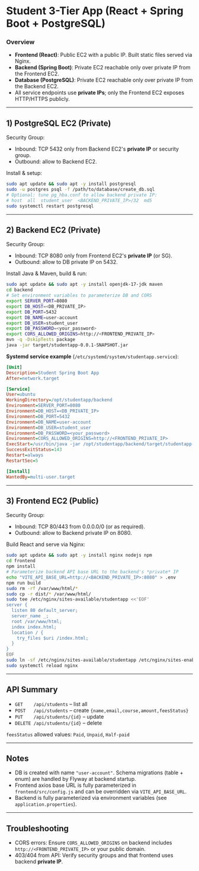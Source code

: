 # Student 3-Tier App (React + Spring Boot + PostgreSQL)

### Overview
- **Frontend (React)**: Public EC2 with a public IP. Built static files served via Nginx.
- **Backend (Spring Boot)**: Private EC2 reachable only over private IP from the Frontend EC2.
- **Database (PostgreSQL)**: Private EC2 reachable only over private IP from the Backend EC2.
- All service endpoints use **private IPs**; only the Frontend EC2 exposes HTTP/HTTPS publicly.

---
## 1) PostgreSQL EC2 (Private)
Security Group:
- Inbound: TCP 5432 only from Backend EC2's **private IP** or security group.
- Outbound: allow to Backend EC2.

Install & setup:
```bash
sudo apt update && sudo apt -y install postgresql
sudo -u postgres psql -f /path/to/database/create_db.sql
# Optional: tune pg_hba.conf to allow backend private IP:
# host  all  student_user  <BACKEND_PRIVATE_IP>/32  md5
sudo systemctl restart postgresql
```

---
## 2) Backend EC2 (Private)
Security Group:
- Inbound: TCP 8080 only from Frontend EC2's **private IP** (or SG).
- Outbound: allow to DB private IP on 5432.

Install Java & Maven, build & run:
```bash
sudo apt update && sudo apt -y install openjdk-17-jdk maven
cd backend
# Set environment variables to parameterize DB and CORS
export SERVER_PORT=8080
export DB_HOST=<DB_PRIVATE_IP>
export DB_PORT=5432
export DB_NAME=user-account
export DB_USER=student_user
export DB_PASSWORD=<your_password>
export CORS_ALLOWED_ORIGINS=http://<FRONTEND_PRIVATE_IP>
mvn -q -DskipTests package
java -jar target/studentapp-0.0.1-SNAPSHOT.jar
```

**Systemd service example** (`/etc/systemd/system/studentapp.service`):
```ini
[Unit]
Description=Student Spring Boot App
After=network.target

[Service]
User=ubuntu
WorkingDirectory=/opt/studentapp/backend
Environment=SERVER_PORT=8080
Environment=DB_HOST=<DB_PRIVATE_IP>
Environment=DB_PORT=5432
Environment=DB_NAME=user-account
Environment=DB_USER=student_user
Environment=DB_PASSWORD=<your_password>
Environment=CORS_ALLOWED_ORIGINS=http://<FRONTEND_PRIVATE_IP>
ExecStart=/usr/bin/java -jar /opt/studentapp/backend/target/studentapp-0.0.1-SNAPSHOT.jar
SuccessExitStatus=143
Restart=always
RestartSec=5

[Install]
WantedBy=multi-user.target
```

---
## 3) Frontend EC2 (Public)
Security Group:
- Inbound: TCP 80/443 from 0.0.0.0/0 (or as required).
- Outbound: allow to Backend private IP on 8080.

Build React and serve via Nginx:
```bash
sudo apt update && sudo apt -y install nginx nodejs npm
cd frontend
npm install
# Parameterize backend API base URL to the backend's *private* IP
echo "VITE_API_BASE_URL=http://<BACKEND_PRIVATE_IP>:8080" > .env
npm run build
sudo rm -rf /var/www/html/*
sudo cp -r dist/* /var/www/html/
sudo tee /etc/nginx/sites-available/studentapp <<'EOF'
server {
  listen 80 default_server;
  server_name _;
  root /var/www/html;
  index index.html;
  location / {
    try_files $uri /index.html;
  }
}
EOF
sudo ln -sf /etc/nginx/sites-available/studentapp /etc/nginx/sites-enabled/default
sudo systemctl reload nginx
```

---
## API Summary
- `GET    /api/students` – list all
- `POST   /api/students` – create `{name,email,course,amount,feesStatus}`
- `PUT    /api/students/{id}` – update
- `DELETE /api/students/{id}` – delete

`feesStatus` allowed values: `Paid`, `Unpaid`, `Half-paid`

---
## Notes
- DB is created with name `"user-account"`. Schema migrations (table + enum) are handled by Flyway at backend startup.
- Frontend axios base URL is fully parameterized in `frontend/src/config.js` and can be overridden via `VITE_API_BASE_URL`.
- Backend is fully parameterized via environment variables (see `application.properties`).

---
## Troubleshooting
- CORS errors: Ensure `CORS_ALLOWED_ORIGINS` on backend includes `http://<FRONTEND_PRIVATE_IP>` or your public domain.
- 403/404 from API: Verify security groups and that frontend uses backend **private IP**.
